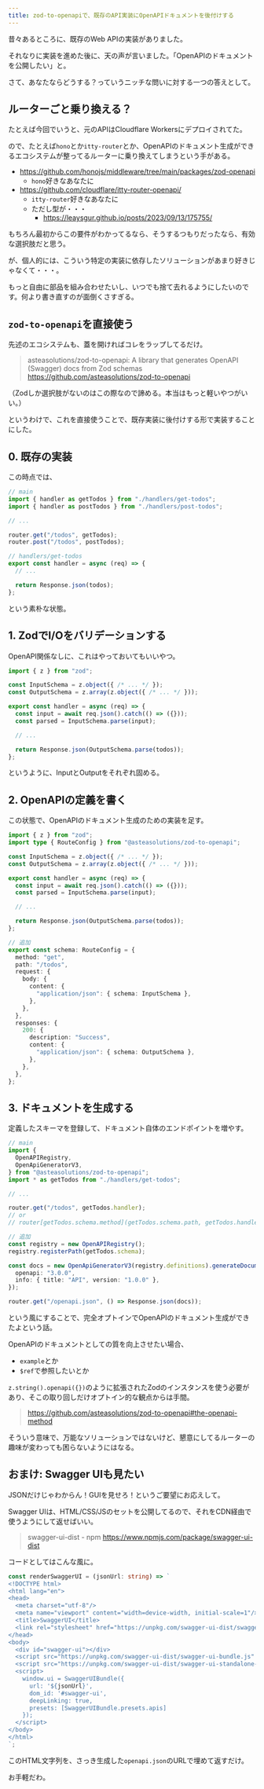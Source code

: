```yaml
---
title: zod-to-openapiで、既存のAPI実装にOpenAPIドキュメントを後付けする
---
```


昔々あるところに、既存のWeb APIの実装がありました。

それなりに実装を進めた後に、天の声が言いました。「OpenAPIのドキュメントを公開したい」と。

さて、あなたならどうする？っていうニッチな問いに対する一つの答えとして。

## ルーターごと乗り換える？

たとえば今回でいうと、元のAPIはCloudflare Workersにデプロイされてた。

ので、たとえば`hono`とか`itty-router`とか、OpenAPIのドキュメント生成ができるエコシステムが整ってるルーターに乗り換えてしまうという手がある。

- https://github.com/honojs/middleware/tree/main/packages/zod-openapi
  - `hono`好きなあなたに
- https://github.com/cloudflare/itty-router-openapi/
  - `itty-router`好きなあなたに
  - ただし型が・・・
    - https://leaysgur.github.io/posts/2023/09/13/175755/

もちろん最初からこの要件がわかってるなら、そうするつもりだったなら、有効な選択肢だと思う。

が、個人的には、こういう特定の実装に依存したソリューションがあまり好きじゃなくて・・・。

もっと自由に部品を組み合わせたいし、いつでも捨て去れるようにしたいのです。何より書き直すのが面倒くさすぎる。

## `zod-to-openapi`を直接使う

先述のエコシステムも、蓋を開ければコレをラップしてるだけ。

> asteasolutions/zod-to-openapi: A library that generates OpenAPI (Swagger) docs from Zod schemas
> https://github.com/asteasolutions/zod-to-openapi

（Zodしか選択肢がないのはこの際なので諦める。本当はもっと軽いやつがいい。）

というわけで、これを直接使うことで、既存実装に後付けする形で実装することにした。

## 0. 既存の実装

この時点では、

```ts
// main
import { handler as getTodos } from "./handlers/get-todos";
import { handler as postTodos } from "./handlers/post-todos";

// ...

router.get("/todos", getTodos);
router.post("/todos", postTodos);

// handlers/get-todos
export const handler = async (req) => {
  // ...

  return Response.json(todos);
};
```

という素朴な状態。

## 1. ZodでI/Oをバリデーションする

OpenAPI関係なしに、これはやっておいてもいいやつ。

```ts
import { z } from "zod";

const InputSchema = z.object({ /* ... */ });
const OutputSchema = z.array(z.object({ /* ... */ }));

export const handler = async (req) => {
  const input = await req.json().catch(() => ({}));
  const parsed = InputSchema.parse(input);

  // ...

  return Response.json(OutputSchema.parse(todos));
};
```

というように、InputとOutputをそれぞれ固める。

## 2. OpenAPIの定義を書く

この状態で、OpenAPIのドキュメント生成のための実装を足す。

```ts
import { z } from "zod";
import type { RouteConfig } from "@asteasolutions/zod-to-openapi";

const InputSchema = z.object({ /* ... */ });
const OutputSchema = z.array(z.object({ /* ... */ }));

export const handler = async (req) => {
  const input = await req.json().catch(() => ({}));
  const parsed = InputSchema.parse(input);

  // ...

  return Response.json(OutputSchema.parse(todos));
};

// 追加
export const schema: RouteConfig = {
  method: "get",
  path: "/todos",
  request: {
    body: {
      content: {
        "application/json": { schema: InputSchema },
      },
    },
  },
  responses: {
    200: {
      description: "Success",
      content: {
        "application/json": { schema: OutputSchema },
      },
    },
  },
};
```

## 3. ドキュメントを生成する

定義したスキーマを登録して、ドキュメント自体のエンドポイントを増やす。

```ts
// main
import {
  OpenAPIRegistry,
  OpenApiGeneratorV3,
} from "@asteasolutions/zod-to-openapi";
import * as getTodos from "./handlers/get-todos";

// ...

router.get("/todos", getTodos.handler);
// or
// router[getTodos.schema.method](getTodos.schema.path, getTodos.handler);

// 追加
const registry = new OpenAPIRegistry();
registry.registerPath(getTodos.schema);

const docs = new OpenApiGeneratorV3(registry.definitions).generateDocument({
  openapi: "3.0.0",
  info: { title: "API", version: "1.0.0" },
});

router.get("/openapi.json", () => Response.json(docs));
```

という風にすることで、完全オプトインでOpenAPIのドキュメント生成ができたよという話。

OpenAPIのドキュメントとしての質を向上させたい場合、

- `example`とか
- `$ref`で参照したいとか

`z.string().openapi({})`のように拡張されたZodのインスタンスを使う必要があり、そこの取り回しだけオプトイン的な観点からは手間。

> https://github.com/asteasolutions/zod-to-openapi#the-openapi-method

そういう意味で、万能なソリューションではないけど、懇意にしてるルーターの趣味が変わっても困らないようにはなる。

## おまけ: Swagger UIも見たい

JSONだけじゃわからん！GUIを見せろ！というご要望にお応えして。

Swagger UIは、HTML/CSS/JSのセットを公開してるので、それをCDN経由で使うようにして返せばいい。

> swagger-ui-dist - npm
> https://www.npmjs.com/package/swagger-ui-dist

コードとしてはこんな風に。

```ts
const renderSwaggerUI = (jsonUrl: string) => `
<!DOCTYPE html>
<html lang="en">
<head>
  <meta charset="utf-8"/>
  <meta name="viewport" content="width=device-width, initial-scale=1"/>
  <title>SwaggerUI</title>
  <link rel="stylesheet" href="https://unpkg.com/swagger-ui-dist/swagger-ui.css"/>
</head>
<body>
  <div id="swagger-ui"></div>
  <script src="https://unpkg.com/swagger-ui-dist/swagger-ui-bundle.js" crossorigin></script>
  <script src="https://unpkg.com/swagger-ui-dist/swagger-ui-standalone-preset.js" crossorigin></script>
  <script>
    window.ui = SwaggerUIBundle({
      url: '${jsonUrl}',
      dom_id: '#swagger-ui',
      deepLinking: true,
      presets: [SwaggerUIBundle.presets.apis]
    });
  </script>
</body>
</html>
`;
```

このHTML文字列を、さっき生成した`openapi.json`のURLで埋めて返すだけ。

お手軽だわ。
